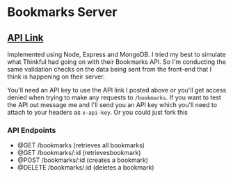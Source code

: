 # Bookmarks Server

## [API Link](https://bookmarks-server.domcodesjs.vercel.app/)

Implemented using Node, Express and MongoDB. I tried my best to simulate what Thinkful had going on with their Bookmarks API. So I'm conducting the same validation checks on the data being sent from the front-end that I think is happening on their server.

You'll need an API key to use the API link I posted above or you'll get access denied when trying to make any requests to `/bookmarks`. If you want to test the API out message me and I'll send you an API key which you'll need to attach to your headers as `x-api-key`. Or you could just fork this

### API Endpoints

- @GET /bookmarks (retrieves all bookmarks)
- @GET /bookmarks/:id (retrievesbookmark)
- @POST /bookmarks/:id (creates a bookmark)
- @DELETE /bookmarks/:id (deletes a bookmark)
